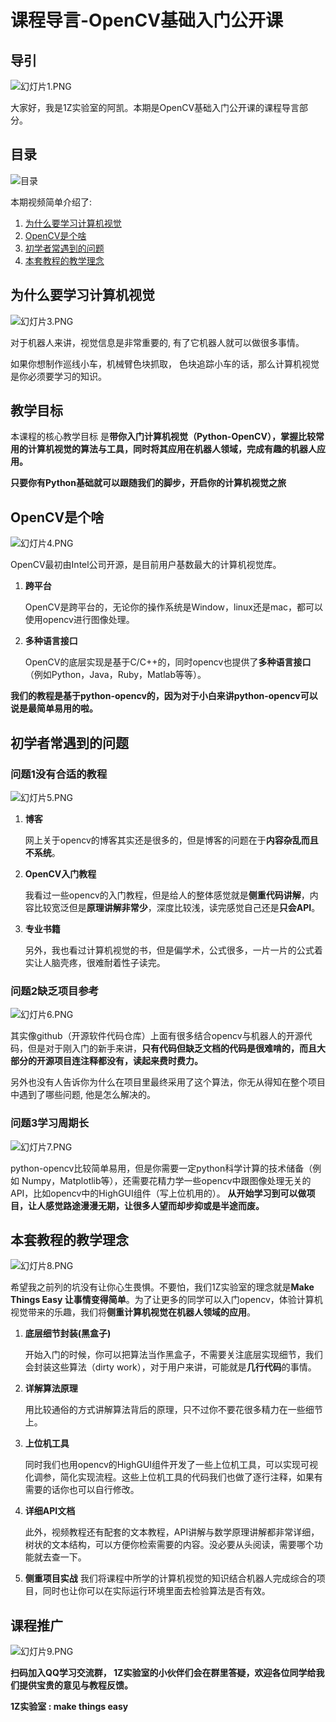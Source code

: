 # 课程导言-OpenCV基础入门公开课




## 导引
![幻灯片1.PNG](./image/幻灯片1.PNG)

大家好，我是1Z实验室的阿凯。本期是OpenCV基础入门公开课的课程导言部分。



## 目录

![目录](./image/幻灯片2.PNG)

本期视频简单介绍了:



1. [为什么要学习计算机视觉](#为什么要学习计算机视觉)
2. [OpenCV是个啥](#OpenCV是个啥)
3. [初学者常遇到的问题](#初学者常遇到的问题)
4. [本套教程的教学理念](#本套教程的教学理念)



## 为什么要学习计算机视觉



![幻灯片3.PNG](./image/幻灯片3.PNG)



对于机器人来讲，视觉信息是非常重要的, 有了它机器人就可以做很多事情。

如果你想制作巡线小车，机械臂色块抓取， 色块追踪小车的话，那么计算机视觉是你必须要学习的知识。



## 教学目标



本课程的核心教学目标 是**带你入门计算机视觉（Python-OpenCV），掌握比较常用的计算机视觉的算法与工具，同时将其应用在机器人领域，完成有趣的机器人应用。**

**只要你有Python基础就可以跟随我们的脚步，开启你的计算机视觉之旅**



## OpenCV是个啥
![幻灯片4.PNG](./image/幻灯片4.PNG)

OpenCV最初由Intel公司开源，是目前用户基数最大的计算机视觉库。



1. **跨平台**

    OpenCV是跨平台的，无论你的操作系统是Window，linux还是mac，都可以使用opencv进行图像处理。

2. **多种语言接口** 

   OpenCV的底层实现是基于C/C++的，同时opencv也提供了**多种语言接口**（例如Python，Java，Ruby，Matlab等等）。



**我们的教程是基于python-opencv的，因为对于小白来讲python-opencv可以说是最简单易用的啦。**



## 初学者常遇到的问题

### 问题1没有合适的教程

![幻灯片5.PNG](./image/幻灯片5.PNG)

1. **博客**

   网上关于opencv的博客其实还是很多的，但是博客的问题在于**内容杂乱而且不系统**。

2. **OpenCV入门教程**

   我看过一些opencv的入门教程，但是给人的整体感觉就是**侧重代码讲解**，内容比较宽泛但是**原理讲解非常少**，深度比较浅，读完感觉自己还是**只会API**。

3. **专业书籍**

   另外，我也看过计算机视觉的书，但是偏学术，公式很多，一片一片的公式着实让人脑壳疼，很难耐着性子读完。



### 问题2缺乏项目参考



![幻灯片6.PNG](./image/幻灯片6.PNG)

其实像github（开源软件代码仓库）上面有很多结合opencv与机器人的开源代码，但是对于刚入门的新手来讲，**只有代码但缺乏文档的代码是很难啃的，而且大部分的开源项目连注释都没有，读起来费时费力。**

另外也没有人告诉你为什么在项目里最终采用了这个算法，你无从得知在整个项目中遇到了哪些问题, 他是怎么解决的。

### 问题3学习周期长

![幻灯片7.PNG](./image/幻灯片7.PNG)


python-opencv比较简单易用，但是你需要一定python科学计算的技术储备（例如 Numpy，Matplotlib等），还需要花精力学一些opencv中跟图像处理无关的API，比如opencv中的HighGUI组件（写上位机用的）。 
**从开始学习到可以做项目，让人感觉路途漫漫无期，让很多人望而却步抑或是半途而废。**

## 本套教程的教学理念

![幻灯片8.PNG](./image/幻灯片8.PNG)



希望我之前列的坑没有让你心生畏惧。不要怕，我们1Z实验室的理念就是**Make Things Easy 让事情变得简单**。为了让更多的同学可以入门opencv，体验计算机视觉带来的乐趣，我们将**侧重计算机视觉在机器人领域的应用**。

1. **底层细节封装(黑盒子)**

   开始入门的时候，你可以把算法当作黑盒子，不需要关注底层实现细节，我们会封装这些算法（dirty work），对于用户来讲，可能就是**几行代码**的事情。

2. **详解算法原理**

   用比较通俗的方式讲解算法背后的原理，只不过你不要花很多精力在一些细节上。

3. **上位机工具**

   同时我们也用opencv的HighGUI组件开发了一些上位机工具，可以实现可视化调参，简化实现流程。这些上位机工具的代码我们也做了逐行注释，如果有需要的话你也可以自行修改。

4. **详细API文档** 

   此外，视频教程还有配套的文本教程，API讲解与数学原理讲解都非常详细，树状的文本结构，可以方便你检索需要的内容。没必要从头阅读，需要哪个功能就去查一下。

5. **侧重项目实战** 我们将课程中所学的计算机视觉的知识结合机器人完成综合的项目，同时也让你可以在实际运行环境里面去检验算法是否有效。



## 课程推广

![幻灯片9.PNG](./image/幻灯片9.PNG)

**扫码加入QQ学习交流群， 1Z实验室的小伙伴们会在群里答疑，欢迎各位同学给我们提供宝贵的意见与教程反馈。**


**1Z实验室 : make things easy**





